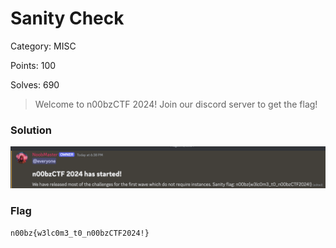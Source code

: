 # Sanity Check

Category: MISC

Points: 100

Solves: 690

>Welcome to n00bzCTF 2024! Join our discord server to get the flag!

### Solution

![Discord Image](/images/SanityCheck.png)

### Flag

```n00bz{w3lc0m3_t0_n00bzCTF2024!}```